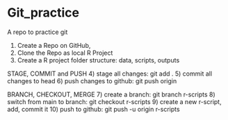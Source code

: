 # Git_practice
A repo to practice git 

1) Create a Repo on GitHub, 
2) Clone the Repo as local R Project
3) Create a R project folder structure: data, scripts, outputs

STAGE, COMMIT and PUSH
4) stage all changes: git add . 
5) commit all changes to head
6) push changes to github: git push origin   

BRANCH, CHECKOUT, MERGE
7) create a branch: git branch r-scripts
8) switch from main to branch: git checkout r-scripts
9) create a new r-script, add, commit it
10) push to github: git push -u origin r-scripts

